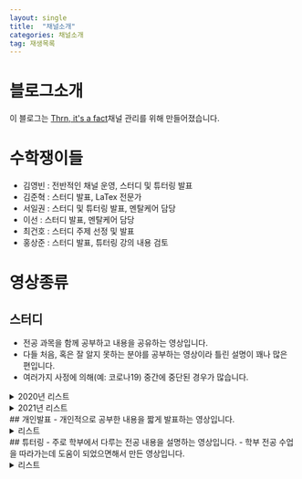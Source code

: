 ```yaml
---
layout: single
title:  "채널소개"
categories: 채널소개
tag: 재생목록
---
```


# 블로그소개
이 블로그는 [Thrn, it's a fact](https://www.youtube.com/c/ThrnitsaFact)채널 관리를 위해 만들어졌습니다.

# 수학쟁이들
- 김영빈 : 전반적인 채널 운영, 스터디 및 튜터링 발표
- 김준혁 : 스터디 발표, LaTex 전문가
- 서일권 : 스터디 및 튜터링 발표, 멘탈케어 담당
- 이선 : 스터디 발표, 멘탈케어 담당
- 최건호 : 스터디 주제 선정 및 발표
- 홍상준 : 스터디 발표, 튜터링 강의 내용 검토

# 영상종류
## 스터디
- 전공 과목을 함께 공부하고 내용을 공유하는 영상입니다.
- 다들 처음, 혹은 잘 알지 못하는 분야를 공부하는 영상이라 틀린 설명이 꽤나 많은 편입니다.
- 여러가지 사정에 의해(예: 코로나19) 중간에 중단된 경우가 많습니다.
<details>
<summary>2020년 리스트</summary>
<div markdown="0">
<ul>
<li><a href="https://www.youtube.com/playlist?list=PLp3amepnpsaL4O6-O7_SHPzNCqueQQ-Jl"> 대수기하</a> 발표자: 김영빈</li>
<li><a href="https://www.youtube.com/playlist?list=PLp3amepnpsaLVf0N-klRhaKMNOqKKKLY-"> 현대대수</a> 발표자: 김영빈,김준혁, 서일권, 최건호</li>
<li><a href="https://www.youtube.com/playlist?list=PLp3amepnpsaLktJpvyAFwdPa3yNXLAXKI"> 실해석</a> 발표자: 이선, 홍상준</li>
<li><a href="https://www.youtube.com/playlist?list=PLp3amepnpsaKU0e8cJhyzNc93Ov6vOLmA"> 미분기하</a> 발표자: 김영빈, 김준혁, 서일권, 이선, 최건호</li>
<li><a href="https://www.youtube.com/playlist?list=PLp3amepnpsaI-JGCg1ak5AraFEH0GaImE"> 호몰로지 대수</a> 발표자: 김영빈, 서일권, 최건호</li>
<li><a href="https://www.youtube.com/playlist?list=PLp3amepnpsaKGZ9hjc25h3vSTSmdbzBbt"> 체론</a> 발표자: 김영빈, 김준혁, 서일권</li>
<li><a href="https://www.youtube.com/playlist?list=PLp3amepnpsaJsqX9FXY6D3gp9YtRet1HV"> 조화해석학</a> 발표자: 홍상준</li>
<li><a href="https://www.youtube.com/playlist?list=PLp3amepnpsaIv8-bXdj91XcpWoQ0FgmQD"> 위상수학 문제풀이</a> 발표자: 김영빈, 김준혁, 김찬영, 서일권, 최건호</li>
</ul>
</div>
</details>
<details>
<summary>2021년 리스트</summary>
<div markdown="1">
<ul>
<li><a href="https://www.youtube.com/playlist?list=PLp3amepnpsaKrhDe1AQK-yiMyQcCSl2tn"> 대수기하</a> 발표자: 김영빈, 김준혁, 서일권, 최건호</li>
<li><a href="https://www.youtube.com/playlist?list=PLp3amepnpsaKY310j1z3QWb7qnNnukDb4"> 양자역학</a> 발표자: 김준혁, 최건호</li>
<li><a href="https://www.youtube.com/playlist?list=PLp3amepnpsaKlYAqCD7iMrNIRExEVRXiN"> 대수기하 문제풀이</a> 발표자: 김영빈, 서일권</li>
<li><a href="https://www.youtube.com/playlist?list=PLp3amepnpsaK3fuNCSeC0mf56KIP5g4fd"> 미분기하 Warner</a> 발표자: 김영빈, 김준혁, 서일권, 최건호, 홍상준</li>
<li><a href="https://www.youtube.com/playlist?list=PLp3amepnpsaJA1LsjHiizjQDY6qoGskA6"> 가환대수 문제풀이</a> 발표자: 김영빈, 김준혁, 서일권</li>
<li><a href="https://www.youtube.com/playlist?list=PLp3amepnpsaIPIE7CLMFfHwFcmAl84GTB"> 미분기하 Characteristic Classes</a> 발표자: 김영빈, 김준혁, 서일권, 최건호</li>
</ul>
</div>
</details>
## 개인발표
- 개인적으로 공부한 내용을 짧게 발표하는 영상입니다.
<details>
<summary>리스트</summary>
<div markdown="1">
<ul>
<li><a href="https://youtu.be/kevtgLUFsBU"> Closed Subgroup Theorem</a> 발표자: 최건호</li>
<li><a href="https://youtu.be/nDdl4e_Oct0"> Hilbert's Theorem 90</a> 발표자: 서일권</li>
<li><a href="https://youtu.be/_EbMvR_rlbE"> Krull Topology on Infinite Galois Group</a> 발표자: 서일권</li>
<li><a href="https://youtu.be/5umCyNXTSms"> The Fundamental Theorem of Galois</a> 발표자: 서일권</li>
</ul>
</div>
</details>
## 튜터링
- 주로 학부에서 다루는 전공 내용을 설명하는 영상입니다.
- 학부 전공 수업을 따라가는데 도움이 되었으면해서 만든 영상입니다.
<details>
<summary>리스트</summary>
<div markdown="1">
<ul>
<li><a href="https://www.youtube.com/playlist?list=PLp3amepnpsaJC6vsanb5qFvCyJnwG8dN5"> 위상수학</a> 발표자: 김영빈</li>
<li><a href="https://www.youtube.com/playlist?list=PLp3amepnpsaKfN-ME5ElYTF7S0-AZ9xCm"> 선형대수1</a> 발표자: 김영빈</li>
<li><a href="https://www.youtube.com/playlist?list=PLp3amepnpsaIg6x0eC9GdfR8qzQB6_tWt"> 현대대수1</a> 발표자: 서일권</li>
<li><a href="https://www.youtube.com/playlist?list=PLp3amepnpsaLZSPQGgH8zn1Id3mAEMraZ"> 선형대수2</a> 발표자: 김영빈</li>
<li><a href="https://www.youtube.com/playlist?list=PLp3amepnpsaIIV0G_QCkYiqQHgsPhkzR_"> 해석학</a> 발표자: 김영빈</li>
<li><a href="https://www.youtube.com/playlist?list=PLp3amepnpsaJk3h3fz_RvczNkxB6aZgKM"> Module Theory</a> 발표자: 김영빈</li>
<li><a href="https://www.youtube.com/playlist?list=PLp3amepnpsaL4FwtzkSbFCutS8_zgAgAZ"> 대수적 위상수학</a> 발표자: 김영빈</li>
</ul>
</div>
</details>